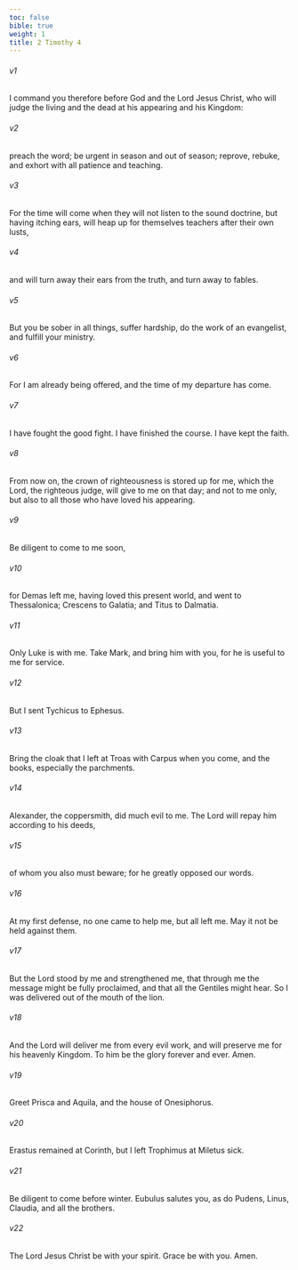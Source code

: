 ```yaml
---
toc: false
bible: true
weight: 1
title: 2 Timothy 4
---
```




###### v1 
I command you therefore before God and the Lord Jesus Christ, who will judge the living and the dead at his appearing and his Kingdom: 

###### v2 
preach the word; be urgent in season and out of season; reprove, rebuke, and exhort with all patience and teaching. 

###### v3 
For the time will come when they will not listen to the sound doctrine, but having itching ears, will heap up for themselves teachers after their own lusts, 

###### v4 
and will turn away their ears from the truth, and turn away to fables. 

###### v5 
But you be sober in all things, suffer hardship, do the work of an evangelist, and fulfill your ministry. 

###### v6 
For I am already being offered, and the time of my departure has come. 

###### v7 
I have fought the good fight. I have finished the course. I have kept the faith. 

###### v8 
From now on, the crown of righteousness is stored up for me, which the Lord, the righteous judge, will give to me on that day; and not to me only, but also to all those who have loved his appearing. 

###### v9 
Be diligent to come to me soon, 

###### v10 
for Demas left me, having loved this present world, and went to Thessalonica; Crescens to Galatia; and Titus to Dalmatia. 

###### v11 
Only Luke is with me. Take Mark, and bring him with you, for he is useful to me for service. 

###### v12 
But I sent Tychicus to Ephesus. 

###### v13 
Bring the cloak that I left at Troas with Carpus when you come, and the books, especially the parchments. 

###### v14 
Alexander, the coppersmith, did much evil to me. The Lord will repay him according to his deeds, 

###### v15 
of whom you also must beware; for he greatly opposed our words. 

###### v16 
At my first defense, no one came to help me, but all left me. May it not be held against them. 

###### v17 
But the Lord stood by me and strengthened me, that through me the message might be fully proclaimed, and that all the Gentiles might hear. So I was delivered out of the mouth of the lion. 

###### v18 
And the Lord will deliver me from every evil work, and will preserve me for his heavenly Kingdom. To him be the glory forever and ever. Amen. 

###### v19 
Greet Prisca and Aquila, and the house of Onesiphorus. 

###### v20 
Erastus remained at Corinth, but I left Trophimus at Miletus sick. 

###### v21 
Be diligent to come before winter. Eubulus salutes you, as do Pudens, Linus, Claudia, and all the brothers. 

###### v22 
The Lord Jesus Christ be with your spirit. Grace be with you. Amen.
